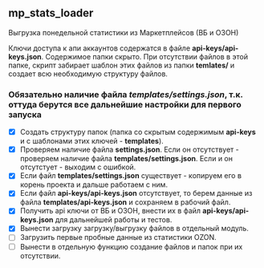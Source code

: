 ## mp_stats_loader
Выгрузка понедельной статистики из Маркетплейсов (ВБ и ОЗОН)

Ключи доступа к апи аккаунтов содержатся в файле **api-keys/api-keys.json**. Содержимое папки скрыто. При отсутствии файлов в этой папке, скрипт забирает шаблон этих файлов из папки **temlates/** и создает всю необходимую структуру файлов.

### Обязательно наличие файла *templates/settings.json*, т.к. оттуда берутся все дальнейшие настройки для первого запуска ###

- [x] Создать структуру папок (папка со скрытым содержимым **api-keys** и с шаблонами этих ключей - **templates**).
- [x] Проверяем наличие файла **settings.json**. Если он отсутствует - проверяем наличие файла **templates/settings.json**. Если и он отсутстует - выходим с ошибкой.
- [x] Если файл **templates/settings.json** существует - копируем его в корень проекта и дальше работаем с ним.
- [x] Если файл **api-keys/api-keys.json** отсутствует, то берем данные из файла **templates/api-keys.json** и сохраняем в рабочий файл.
- [x] Получить api ключи от ВБ и ОЗОН, внести их в файл **api-keys/api-keys.json** для дальнейшей работы и тестов.
- [x] Вынести загрузку загрузку/выгрузку файлов в отдельный модуль.
- [ ] Загрузить первые пробные данные из статистики OZON.
- [ ] Вынести в отдельную функцию создание файлов и папок при их отсутствии.
